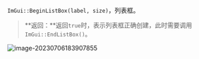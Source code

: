 `ImGui::BeginListBox(label, size)`，列表框。

>   **返回：**返回`true`时，表示列表框正确创建，此时需要调用`ImGui::EndListBox()`。

![image-20230706183907855](./../../../../999.Asset/image-20230706183907855.png)